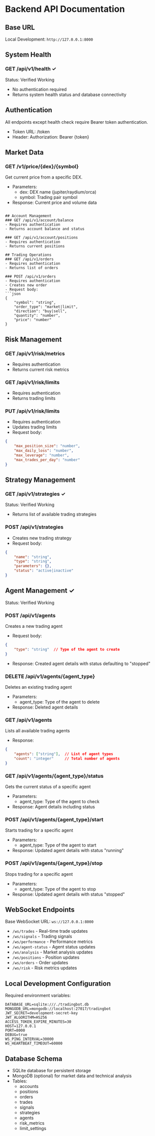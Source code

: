 # Backend API Documentation

## Base URL
Local Development: `http://127.0.0.1:8000`

## System Health
### GET /api/v1/health ✓
Status: Verified Working
- No authentication required
- Returns system health status and database connectivity

## Authentication
All endpoints except health check require Bearer token authentication.
- Token URL: /token
- Header: Authorization: Bearer {token}

## Market Data
### GET /v1/price/{dex}/{symbol}
Get current price from a specific DEX.
- Parameters:
  - dex: DEX name (jupiter/raydium/orca)
  - symbol: Trading pair symbol
- Response: Current price and volume data

```

## Account Management
### GET /api/v1/account/balance
- Requires authentication
- Returns account balance and status

### GET /api/v1/account/positions
- Requires authentication
- Returns current positions

## Trading Operations
### GET /api/v1/orders
- Requires authentication
- Returns list of orders

### POST /api/v1/orders
- Requires authentication
- Creates new order
- Request body:
```json
{
    "symbol": "string",
    "order_type": "market|limit",
    "direction": "buy|sell",
    "quantity": "number",
    "price": "number"
}
```

## Risk Management
### GET /api/v1/risk/metrics
- Requires authentication
- Returns current risk metrics

### GET /api/v1/risk/limits
- Requires authentication
- Returns trading limits

### PUT /api/v1/risk/limits
- Requires authentication
- Updates trading limits
- Request body:
```json
{
    "max_position_size": "number",
    "max_daily_loss": "number",
    "max_leverage": "number",
    "max_trades_per_day": "number"
}
```

## Strategy Management
### GET /api/v1/strategies ✓
Status: Verified Working
- Returns list of available trading strategies

### POST /api/v1/strategies
- Creates new trading strategy
- Request body:
```json
{
    "name": "string",
    "type": "string",
    "parameters": {},
    "status": "active|inactive"
}
```

## Agent Management ✓
Status: Verified Working

### POST /api/v1/agents
Creates a new trading agent
- Request body:
```json
{
    "type": "string"  // Type of the agent to create
}
```
- Response: Created agent details with status defaulting to "stopped"

### DELETE /api/v1/agents/{agent_type}
Deletes an existing trading agent
- Parameters:
  - agent_type: Type of the agent to delete
- Response: Deleted agent details

### GET /api/v1/agents
Lists all available trading agents
- Response:
```json
{
    "agents": ["string"],  // List of agent types
    "count": "integer"     // Total number of agents
}
```

### GET /api/v1/agents/{agent_type}/status
Gets the current status of a specific agent
- Parameters:
  - agent_type: Type of the agent to check
- Response: Agent details including status

### POST /api/v1/agents/{agent_type}/start
Starts trading for a specific agent
- Parameters:
  - agent_type: Type of the agent to start
- Response: Updated agent details with status "running"

### POST /api/v1/agents/{agent_type}/stop
Stops trading for a specific agent
- Parameters:
  - agent_type: Type of the agent to stop
- Response: Updated agent details with status "stopped"

## WebSocket Endpoints
Base WebSocket URL: `ws://127.0.0.1:8000`

- `/ws/trades` - Real-time trade updates
- `/ws/signals` - Trading signals
- `/ws/performance` - Performance metrics
- `/ws/agent-status` - Agent status updates
- `/ws/analysis` - Market analysis updates
- `/ws/positions` - Position updates
- `/ws/orders` - Order updates
- `/ws/risk` - Risk metrics updates

## Local Development Configuration
Required environment variables:
```
DATABASE_URL=sqlite:///./tradingbot.db
MONGODB_URL=mongodb://localhost:27017/tradingbot
JWT_SECRET=development-secret-key
JWT_ALGORITHM=HS256
ACCESS_TOKEN_EXPIRE_MINUTES=30
HOST=127.0.0.1
PORT=8000
DEBUG=true
WS_PING_INTERVAL=30000
WS_HEARTBEAT_TIMEOUT=60000
```

## Database Schema
- SQLite database for persistent storage
- MongoDB (optional) for market data and technical analysis
- Tables:
  - accounts
  - positions
  - orders
  - trades
  - signals
  - strategies
  - agents
  - risk_metrics
  - limit_settings
